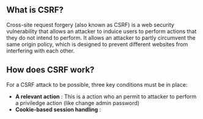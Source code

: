 ## What is CSRF?

Cross-site request forgery (also known as CSRF) is a web security vulnerability that allows an attacker to induice users to perform actions that they do not intend to perform. It allows an attacker to partly circumvent the same origin policy, which is designed to prevent different websites from interfering with each other.


## How does CSRF work?

For a CSRF attack to be possible, three key conditions must be in place:
- **A relevant  action** : This is a action who an permit to attacker to perform a priviledge action (like change admin password)
- **Cookie-based session handling** : 
